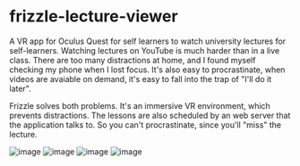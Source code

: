 # frizzle-lecture-viewer
A VR app for Oculus Quest for self learners to watch university lectures for self-learners. Watching lectures on YouTube is much harder than in a live class. There are too many distractions at home, and I found myself checking my phone when I lost focus.
It's also easy to procrastinate, when videos are avaiable on demand, it's easy to fall into the trap of "I'll do it later".

Frizzle solves both problems. It's an immersive VR environment, which prevents distractions. The lessons are also scheduled by an web server that the application talks to. So you can't procrastinate, since you'll "miss" the lecture.

![image](https://user-images.githubusercontent.com/93860959/169909414-754f2a8c-d082-4c80-8a81-acfff4ebe1c2.png)
![image](https://user-images.githubusercontent.com/93860959/169909443-4cb4e1f7-a1de-414f-9a39-3927e290be15.png)
![image](https://user-images.githubusercontent.com/93860959/169909468-55175630-4270-44fa-972e-b95d5f5dd2a1.png)
![image](https://user-images.githubusercontent.com/93860959/169909495-f266fb6e-0673-4b05-9dea-b406cf1637b0.png)


